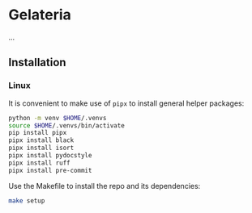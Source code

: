 # Gelateria

...

## Installation

### Linux

It is convenient to make use of `pipx` to install general helper packages:

```bash
python -m venv $HOME/.venvs
source $HOME/.venvs/bin/activate
pip install pipx
pipx install black
pipx install isort
pipx install pydocstyle
pipx install ruff
pipx install pre-commit
```

Use the Makefile to install the repo and its dependencies:

```bash
make setup
```
